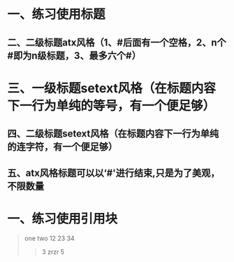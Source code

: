 # 一、练习使用标题
## 二、二级标题atx风格（1、#后面有一个空格，2、n个#即为n级标题，3、最多六个#）
三、一级标题setext风格（在标题内容下一行为单纯的等号，有一个便足够）
=================
四、二级标题setext风格（在标题内容下一行为单纯的连字符，有一个便足够）
----------------
## 五、atx风格标题可以以‘#'进行结束,只是为了美观，不限数量 #####

# 一、练习使用引用块
>one
two
12
23
34
>>3
>zrzr
>5
